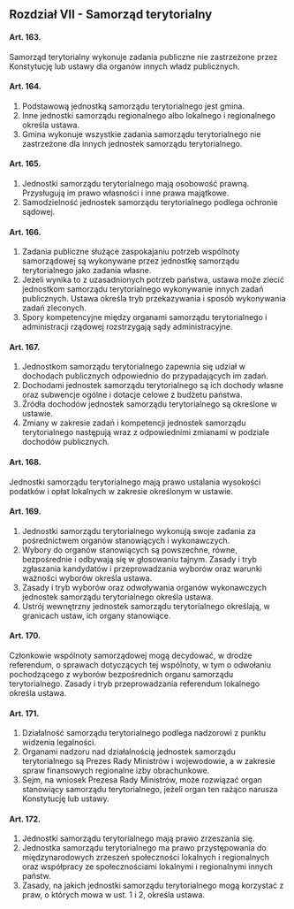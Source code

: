 ## Rozdział VII - Samorząd terytorialny

#### Art. 163.
Samorząd terytorialny wykonuje zadania publiczne nie zastrzeżone przez Konstytucję lub ustawy dla organów innych władz publicznych.

#### Art. 164.
1. Podstawową jednostką samorządu terytorialnego jest gmina.
2. Inne jednostki samorządu regionalnego albo lokalnego i regionalnego określa ustawa.
3. Gmina wykonuje wszystkie zadania samorządu terytorialnego nie zastrzeżone dla innych jednostek samorządu terytorialnego.

#### Art. 165.
1. Jednostki samorządu terytorialnego mają osobowość prawną. Przysługują im prawo własności i inne prawa majątkowe.
2. Samodzielność jednostek samorządu terytorialnego podlega ochronie sądowej.

#### Art. 166.
1. Zadania publiczne służące zaspokajaniu potrzeb wspólnoty samorządowej są wykonywane przez jednostkę samorządu terytorialnego jako zadania własne.
2. Jeżeli wynika to z uzasadnionych potrzeb państwa, ustawa może zlecić jednostkom samorządu terytorialnego wykonywanie innych zadań publicznych. Ustawa określa tryb przekazywania i sposób wykonywania zadań zleconych.
3. Spory kompetencyjne między organami samorządu terytorialnego i administracji rządowej rozstrzygają sądy administracyjne.

#### Art. 167.
1. Jednostkom samorządu terytorialnego zapewnia się udział w dochodach publicznych odpowiednio do przypadających im zadań.
2. Dochodami jednostek samorządu terytorialnego są ich dochody własne oraz subwencje ogólne i dotacje celowe z budżetu państwa.
3. Źródła dochodów jednostek samorządu terytorialnego są określone w ustawie.
4. Zmiany w zakresie zadań i kompetencji jednostek samorządu terytorialnego następują wraz z odpowiednimi zmianami w podziale dochodów publicznych.

#### Art. 168.
Jednostki samorządu terytorialnego mają prawo ustalania wysokości podatków i opłat lokalnych w zakresie określonym w ustawie.

#### Art. 169.
1. Jednostki samorządu terytorialnego wykonują swoje zadania za pośrednictwem organów stanowiących i wykonawczych.
2. Wybory do organów stanowiących są powszechne, równe, bezpośrednie i odbywają się w głosowaniu tajnym. Zasady i tryb zgłaszania kandydatów i przeprowadzania wyborów oraz warunki ważności wyborów określa ustawa.
3. Zasady i tryb wyborów oraz odwoływania organów wykonawczych jednostek samorządu terytorialnego określa ustawa.
4. Ustrój wewnętrzny jednostek samorządu terytorialnego określają, w granicach ustaw, ich organy stanowiące.

#### Art. 170.
Członkowie wspólnoty samorządowej mogą decydować, w drodze referendum, o sprawach dotyczących tej wspólnoty, w tym o odwołaniu pochodzącego z wyborów bezpośrednich organu samorządu terytorialnego. Zasady i tryb przeprowadzania referendum lokalnego określa ustawa.

#### Art. 171.
1. Działalność samorządu terytorialnego podlega nadzorowi z punktu widzenia legalności.
2. Organami nadzoru nad działalnością jednostek samorządu terytorialnego są Prezes Rady Ministrów i wojewodowie, a w zakresie spraw finansowych regionalne izby obrachunkowe.
3. Sejm, na wniosek Prezesa Rady Ministrów, może rozwiązać organ stanowiący samorządu terytorialnego, jeżeli organ ten rażąco narusza Konstytucję lub ustawy.

#### Art. 172.
1. Jednostki samorządu terytorialnego mają prawo zrzeszania się.
2. Jednostka samorządu terytorialnego ma prawo przystępowania do międzynarodowych zrzeszeń społeczności lokalnych i regionalnych oraz współpracy ze społecznościami lokalnymi i regionalnymi innych państw.
3. Zasady, na jakich jednostki samorządu terytorialnego mogą korzystać z praw, o których mowa w ust. 1 i 2, określa ustawa.
